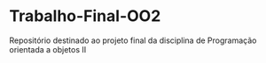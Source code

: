 # Trabalho-Final-OO2
Repositório destinado ao projeto final da disciplina de Programação orientada a objetos II
